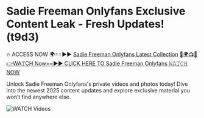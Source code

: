 # Sadie Freeman Onlyfans Exclusive Content Leak - Fresh Updates! (t9d3)

🔥 ACCESS NOW 🌍==►► <a href="https://tinyurl.com/3fjeunct" rel="nofollow">Sadie Freeman Onlyfans Latest Collection</a></h3>
[🔴🌍📺📱👉WA𝚃CH Now==►► CLICK HERE TO Sadie Freeman Onlyfans 𝚆𝙰𝚃𝙲𝙷 NOW](https://tinyurl.com/3fjeunct)

Unlock Sadie Freeman Onlyfans's private videos and photos today! Dive into the newest 2025 content updates and explore exclusive material you won’t find anywhere else.


<a href="https://tinyurl.com/3fjeunct" rel="nofollow" data-target="animated-image.originalLink"><img src="https://camo.githubusercontent.com/8a4f000d20f83aca3bf7ec5f350d767afa0574a8a352519fd8cfa583a6f93a33/68747470733a2f2f692e696d6775722e636f6d2f644a486b345a712e676966" alt="WATCH Videos" data-canonical-src="https://i.imgur.com/dJHk4Zq.gif" style="max-width: 100%; display: inline-block;" data-target="animated-image.originalImage"></a>
